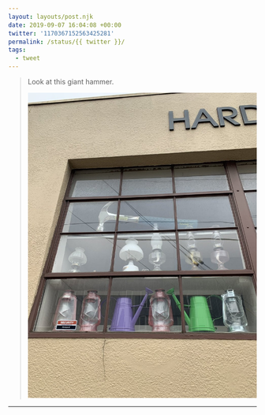 ```yaml
---
layout: layouts/post.njk
date: 2019-09-07 16:04:08 +00:00
twitter: '1170367152563425281'
permalink: /status/{{ twitter }}/
tags: 
  - tweet
---
```


> Look at this giant hammer. 
> 
> ![A hardware store’s window display with a giant hammer and oil lanterns for scale.](/img/1170367152563425281-ED36t6qUYAEajcv.jpg)

---
